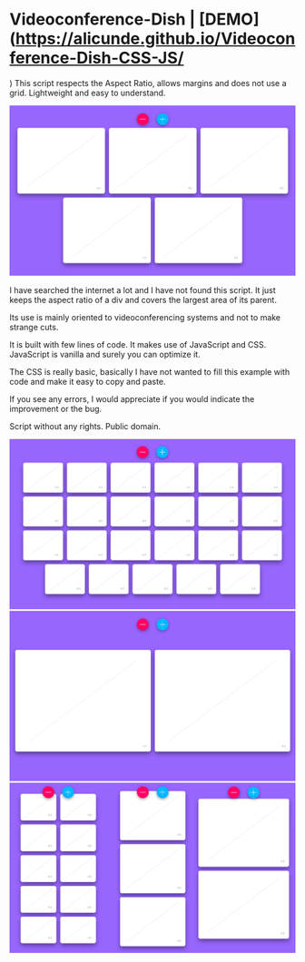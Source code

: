 # Videoconference-Dish | [DEMO](https://alicunde.github.io/Videoconference-Dish-CSS-JS/
)
This script respects the Aspect Ratio, allows margins and does not use a grid. Lightweight and easy to understand.
 
![alt text](screenshots/a.png)

I have searched the internet a lot and I have not found this script. It just keeps the aspect ratio of a div and covers the largest area of its parent.

Its use is mainly oriented to videoconferencing systems and not to make strange cuts.

It is built with few lines of code. It makes use of JavaScript and CSS. JavaScript is vanilla and surely you can optimize it.

The CSS is really basic, basically I have not wanted to fill this example with code and make it easy to copy and paste.

If you see any errors, I would appreciate if you would indicate the improvement or the bug.

Script without any rights. Public domain.

![alt text](screenshots/b.png)
![alt text](screenshots/c.png)
![alt text](screenshots/d.png)
